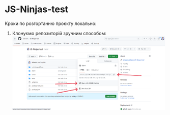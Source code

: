 # JS-Ninjas-test
Кроки по розгортанню проєкту локально: 
1. Клонуємо репозиторій зручним способом: 
![GitHub Logo](/assets/1.png)
